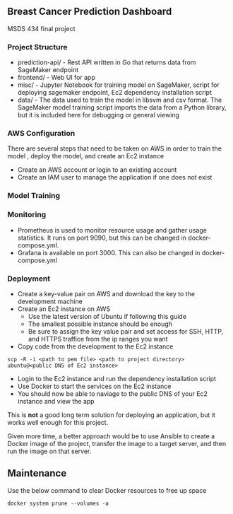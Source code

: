 Breast Cancer Prediction Dashboard
---
MSDS 434 final project

### Project Structure
- prediction-api/ - Rest API written in Go that returns data from SageMaker
endpoint
- frontend/ - Web UI for app
- misc/ - Jupyter Notebook for training model on SageMaker, script for deploying
sagemaker endpoint, Ec2 dependency installation script
- data/ - The data used to train the model in libsvm and csv format. The
SageMaker model training script imports the data from a Python library, but it
is included here for debugging or general viewing

### AWS Configuration
There are several steps that need to be taken on AWS in order to train the model
, deploy the model, and create an Ec2 instance
- Create an AWS account or login to an existing account
- Create an IAM user to manage the application if one does not exist

### Model Training

### Monitoring
- Prometheus is used to monitor resource usage and gather usage statistics. It
runs on port 9090, but this can be changed in docker-compose.yml.
- Grafana is available on port 3000. This can also be changed in
docker-compose.yml

### Deployment
- Create a key-value pair on AWS and download the key to the development machine
- Create an Ec2 instance on AWS
    - Use the latest version of Ubuntu if following this guide
    - The smallest possible instance should be enough
    - Be sure to assign the key value pair and set access for SSH, HTTP, and
HTTPS traffice from the ip ranges you want
- Copy code from the development to the Ec2 instance
```
scp -R -i <path to pem file> <path to project directory> ubuntu@<public DNS of Ec2 instance>
```
- Login to the Ec2 instance and run the dependency installation script
- Use Docker to start the services on the Ec2 instance
- You should now be able to naviage to the public DNS of your Ec2 instance and
view the app

This is **not** a good long term solution for deploying an application, but it
works well enough for this project.

Given more time, a better approach would be to use Ansible to create a Docker
image of the project, transfer the image to a target server, and then run the
image on that server.

Maintenance
---
Use the below command to clear Docker resources to free up space
```
docker system prune --volumes -a
```
